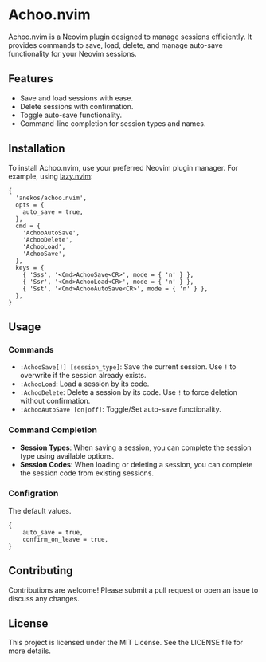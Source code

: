 # Achoo.nvim

Achoo.nvim is a Neovim plugin designed to manage sessions efficiently. It provides commands to save, load, delete, and manage auto-save functionality for your Neovim sessions.

## Features

- Save and load sessions with ease.
- Delete sessions with confirmation.
- Toggle auto-save functionality.
- Command-line completion for session types and names.

## Installation

To install Achoo.nvim, use your preferred Neovim plugin manager. For example, using [lazy.nvim](https://github.com/folke/lazy.nvim):

```vim
{
  'anekos/achoo.nvim',
  opts = {
    auto_save = true,
  },
  cmd = {
    'AchooAutoSave',
    'AchooDelete',
    'AchooLoad',
    'AchooSave',
  },
  keys = {
    { 'Sss', '<Cmd>AchooSave<CR>', mode = { 'n' } },
    { 'Ssr', '<Cmd>AchooLoad<CR>', mode = { 'n' } },
    { 'Sst', '<Cmd>AchooAutoSave<CR>', mode = { 'n' } },
  },
}
```

## Usage

### Commands

- `:AchooSave[!] [session_type]`: Save the current session. Use `!` to overwrite if the session already exists.
- `:AchooLoad`: Load a session by its code.
- `:AchooDelete`: Delete a session by its code. Use `!` to force deletion without confirmation.
- `:AchooAutoSave [on|off]`: Toggle/Set auto-save functionality.

### Command Completion

- **Session Types**: When saving a session, you can complete the session type using available options.
- **Session Codes**: When loading or deleting a session, you can complete the session code from existing sessions.

### Configration

The default values.

```
{
    auto_save = true,
    confirm_on_leave = true,
}
```

## Contributing

Contributions are welcome! Please submit a pull request or open an issue to discuss any changes.

## License

This project is licensed under the MIT License. See the LICENSE file for more details.
